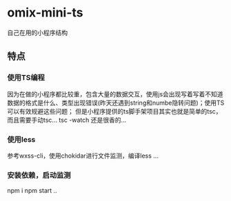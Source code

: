 # omix-mini-ts

自己在用的小程序结构

## 特点

### 使用TS编程

因为在做的小程序都比较重，包含大量的数据交互，使用js会出现写着写着不知道数据的格式是什么、类型出现错误(昨天还遇到string和numbe隐转问题)；使用TS可以有效规避这些问题；
但是小程序提供的ts脚手架项目其实也就是简单的tsc，而且需要手动tsc... tsc -watch 还是很香的...

### 使用less

参考wxss-cli，使用chokidar进行文件监测，编译less ...

### 安装依赖，启动监测

npm i
npm start ..
